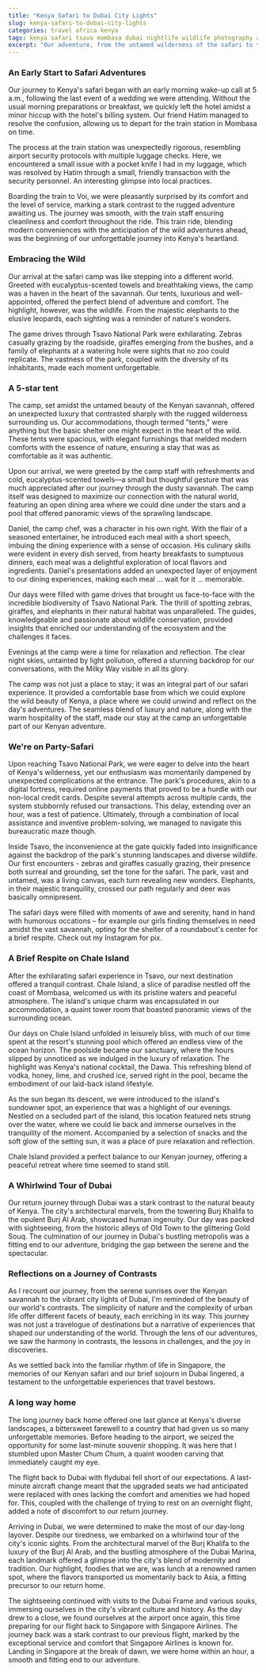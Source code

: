 ```yaml
---
title: "Kenya Safari to Dubai City Lights"
slug: kenya-safari-to-dubai-city-lights
categories: travel africa kenya
tags: kenya safari tsavo mombasa dubai nightlife wildlife photography adventure culture
excerpt: "Our adventure, from the untamed wilderness of the safari to the vibrant city life of Dubai, was a journey of contrasts. It taught us the beauty of nature's simplicity and the allure of urban sophistication. From waking up to the serene sunrises over the savannah to navigating the bustling streets of Dubai, every moment was a testament to the diverse experiences our world has to offer."
---
```


### An Early Start to Safari Adventures

Our journey to Kenya's safari began with an early morning wake-up call at 5 a.m., following the last event of a wedding we were attending. Without the usual morning preparations or breakfast, we quickly left the hotel amidst a minor hiccup with the hotel's billing system. Our friend Hatim managed to resolve the confusion, allowing us to depart for the train station in Mombasa on time.

The process at the train station was unexpectedly rigorous, resembling airport security protocols with multiple luggage checks. Here, we encountered a small issue with a pocket knife I had in my luggage, which was resolved by Hatim through a small, friendly transaction with the security personnel. An interesting glimpse into local practices.

Boarding the train to Voi, we were pleasantly surprised by its comfort and the level of service, marking a stark contrast to the rugged adventure awaiting us. The journey was smooth, with the train staff ensuring cleanliness and comfort throughout the ride. This train ride, blending modern conveniences with the anticipation of the wild adventures ahead, was the beginning of our unforgettable journey into Kenya's heartland.

### Embracing the Wild

Our arrival at the safari camp was like stepping into a different world. Greeted with eucalyptus-scented towels and breathtaking views, the camp was a haven in the heart of the savannah. Our tents, luxurious and well-appointed, offered the perfect blend of adventure and comfort. The highlight, however, was the wildlife. From the majestic elephants to the elusive leopards, each sighting was a reminder of nature's wonders.

The game drives through Tsavo National Park were exhilarating. Zebras casually grazing by the roadside, giraffes emerging from the bushes, and a family of elephants at a watering hole were sights that no zoo could replicate. The vastness of the park, coupled with the diversity of its inhabitants, made each moment unforgettable.

### A 5-star tent

The camp, set amidst the untamed beauty of the Kenyan savannah, offered an unexpected luxury that contrasted sharply with the rugged wilderness surrounding us. Our accommodations, though termed "tents," were anything but the basic shelter one might expect in the heart of the wild. These tents were spacious, with elegant furnishings that melded modern comforts with the essence of nature, ensuring a stay that was as comfortable as it was authentic.

Upon our arrival, we were greeted by the camp staff with refreshments and cold, eucalyptus-scented towels—a small but thoughtful gesture that was much appreciated after our journey through the dusty savannah. The camp itself was designed to maximize our connection with the natural world, featuring an open dining area where we could dine under the stars and a pool that offered panoramic views of the sprawling landscape.

Daniel, the camp chef, was a character in his own right. With the flair of a seasoned entertainer, he introduced each meal with a short speech, imbuing the dining experience with a sense of occasion. His culinary skills were evident in every dish served, from hearty breakfasts to sumptuous dinners, each meal was a delightful exploration of local flavors and ingredients. Daniel's presentations added an unexpected layer of enjoyment to our dining experiences, making each meal ... wait for it ... memorable.

Our days were filled with game drives that brought us face-to-face with the incredible biodiversity of Tsavo National Park. The thrill of spotting zebras, giraffes, and elephants in their natural habitat was unparalleled. The guides, knowledgeable and passionate about wildlife conservation, provided insights that enriched our understanding of the ecosystem and the challenges it faces.

Evenings at the camp were a time for relaxation and reflection. The clear night skies, untainted by light pollution, offered a stunning backdrop for our conversations, with the Milky Way visible in all its glory.

The camp was not just a place to stay; it was an integral part of our safari experience. It provided a comfortable base from which we could explore the wild beauty of Kenya, a place where we could unwind and reflect on the day's adventures. The seamless blend of luxury and nature, along with the warm hospitality of the staff, made our stay at the camp an unforgettable part of our Kenyan adventure.

### We're on Party-Safari

Upon reaching Tsavo National Park, we were eager to delve into the heart of Kenya's wilderness, yet our enthusiasm was momentarily dampened by unexpected complications at the entrance. The park's procedures, akin to a digital fortress, required online payments that proved to be a hurdle with our non-local credit cards. Despite several attempts across multiple cards, the system stubbornly refused our transactions. This delay, extending over an hour, was a test of patience. Ultimately, through a combination of local assistance and inventive problem-solving, we managed to navigate this bureaucratic maze though.

Inside Tsavo, the inconvenience at the gate quickly faded into insignificance against the backdrop of the park's stunning landscapes and diverse wildlife. Our first encounters - zebras and giraffes casually grazing, their presence both surreal and grounding, set the tone for the safari. The park, vast and untamed, was a living canvas, each turn revealing new wonders. Elephants, in their majestic tranquility, crossed our path regularly and deer was basically omnipresent.

The safari days were filled with moments of awe and serenity, hand in hand with humorous occations – for example our girls finding themselves in need amidst the vast savannah, opting for the shelter of a roundabout's center for a brief respite. Check out my Instagram for pix.

### A Brief Respite on Chale Island

After the exhilarating safari experience in Tsavo, our next destination offered a tranquil contrast. Chale Island, a slice of paradise nestled off the coast of Mombasa, welcomed us with its pristine waters and peaceful atmosphere. The island's unique charm was encapsulated in our accommodation, a quaint tower room that boasted panoramic views of the surrounding ocean.

Our days on Chale Island unfolded in leisurely bliss, with much of our time spent at the resort's stunning pool which offered an endless view of the ocean horizon. The poolside became our sanctuary, where the hours slipped by unnoticed as we indulged in the luxury of relaxation. The highlight was Kenya's national cocktail, the Dawa. This refreshing blend of vodka, honey, lime, and crushed ice, served right in the pool, became the embodiment of our laid-back island lifestyle.

As the sun began its descent, we were introduced to the island's sundowner spot, an experience that was a highlight of our evenings. Nestled on a secluded part of the island, this location featured nets strung over the water, where we could lie back and immerse ourselves in the tranquility of the moment. Accompanied by a selection of snacks and the soft glow of the setting sun, it was a place of pure relaxation and reflection.

Chale Island provided a perfect balance to our Kenyan journey, offering a peaceful retreat where time seemed to stand still.

### A Whirlwind Tour of Dubai

Our return journey through Dubai was a stark contrast to the natural beauty of Kenya. The city's architectural marvels, from the towering Burj Khalifa to the opulent Burj Al Arab, showcased human ingenuity. Our day was packed with sightseeing, from the historic alleys of Old Town to the glittering Gold Souq. The culmination of our journey in Dubai's bustling metropolis was a fitting end to our adventure, bridging the gap between the serene and the spectacular.

### Reflections on a Journey of Contrasts

As I recount our journey, from the serene sunrises over the Kenyan savannah to the vibrant city lights of Dubai, I'm reminded of the beauty of our world's contrasts. The simplicity of nature and the complexity of urban life offer different facets of beauty, each enriching in its way. This journey was not just a travelogue of destinations but a narrative of experiences that shaped our understanding of the world. Through the lens of our adventures, we saw the harmony in contrasts, the lessons in challenges, and the joy in discoveries.

As we settled back into the familiar rhythm of life in Singapore, the memories of our Kenyan safari and our brief sojourn in Dubai lingered, a testament to the unforgettable experiences that travel bestows.

### A long way home

The long journey back home offered one last glance at Kenya's diverse landscapes, a bittersweet farewell to a country that had given us so many unforgettable memories. Before heading to the airport, we seized the opportunity for some last-minute souvenir shopping. It was here that I stumbled upon Master Chum Chum, a quaint wooden carving that immediately caught my eye.

The flight back to Dubai with flydubai fell short of our expectations. A last-minute aircraft change meant that the upgraded seats we had anticipated were replaced with ones lacking the comfort and amenities we had hoped for. This, coupled with the challenge of trying to rest on an overnight flight, added a note of discomfort to our return journey.

Arriving in Dubai, we were determined to make the most of our day-long layover. Despite our tiredness, we embarked on a whirlwind tour of the city's iconic sights. From the architectural marvel of the Burj Khalifa to the luxury of the Burj Al Arab, and the bustling atmosphere of the Dubai Marina, each landmark offered a glimpse into the city's blend of modernity and tradition. Our highlight, foodies that we are, was lunch at a renowned ramen spot, where the flavors transported us momentarily back to Asia, a fitting precursor to our return home.

The sightseeing continued with visits to the Dubai Frame and various souks, immersing ourselves in the city's vibrant culture and history. As the day drew to a close, we found ourselves at the airport once again, this time preparing for our flight back to Singapore with Singapore Airlines. The journey back was a stark contrast to our previous flight, marked by the exceptional service and comfort that Singapore Airlines is known for. Landing in Singapore at the break of dawn, we were home within an hour, a smooth and fitting end to our adventure.
